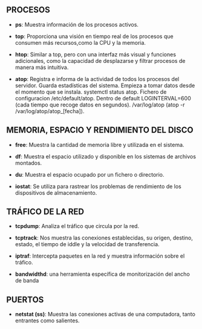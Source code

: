 ## **PROCESOS**

* **ps**: Muestra información de los procesos activos.

* **top**: Proporciona una visión en tiempo real de los procesos que consumen más recursos,como la CPU y la memoria.

* **htop**: Similar a top, pero con una interfaz más visual y funciones adicionales, como la capacidad de desplazarse y filtrar procesos de manera más intuitiva.

* **atop**: Registra e informa de la actividad de todos los procesos del servidor. Guarda estadísticas del sistema. Empieza a tomar datos desde el momento que se instala. systemctl status atop. Fichero de configuracion /etc/default/atop. Dentro de default LOGINTERVAL=600 (cada tiempo que recoge datos en segundos). /var/log/atop (atop -r /var/log/atop/atop_[fecha]).

## **MEMORIA, ESPACIO Y RENDIMIENTO DEL DISCO**

* **free**: Muestra la cantidad de memoria libre y utilizada en el sistema.

* **df**: Muestra el espacio utilizado y disponible en los sistemas de archivos montados.

* **du**: Muestra el espacio ocupado por un fichero o directorio.

* **iostat**: Se utiliza para rastrear los problemas de rendimiento de los dispositivos de almacenamiento.

## **TRÁFICO DE LA RED**

* **tcpdump**: Analiza el tráfico que circula por la red.
  
* **tcptrack**: Nos muestra las conexiones establecidas, su origen, destino, estado, el tiempo de iddle y la velocidad de transferencia.
  
* **iptraf**: Intercepta paquetes en la red y muestra información sobre el tráfico.
  
* **bandwidthd**: una herramienta específica de monitorización del ancho de banda

## **PUERTOS**

* **netstat (ss)**: Muestra las conexiones activas de una computadora, tanto entrantes como salientes.
